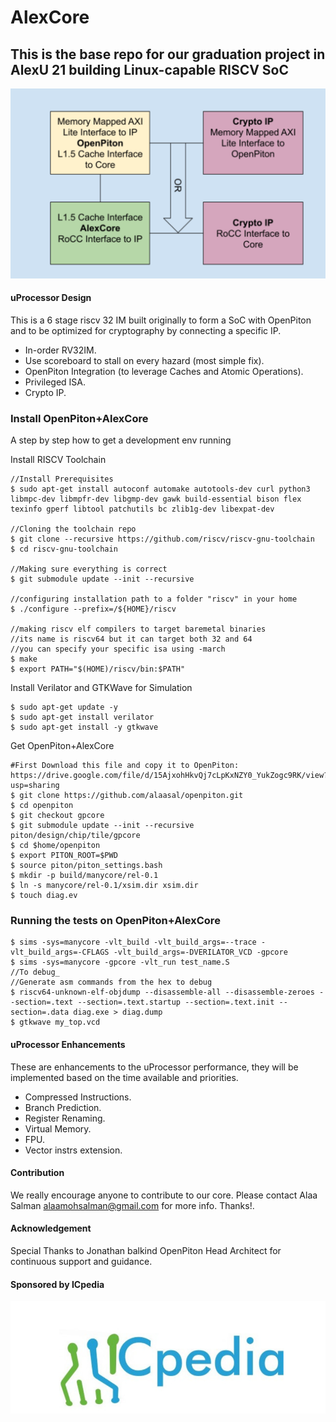 # AlexCore
## This is the base repo for our graduation project in AlexU 21 building Linux-capable RISCV SoC
![alt text](https://github.com/alaasal/GPCore/blob/master/AlexSoC.PNG?raw=true)

#### uProcessor Design
This is a 6 stage riscv 32 IM built originally to form a SoC with OpenPiton and to be optimized for cryptography by connecting a specific IP.
- In-order RV32IM.
- Use scoreboard to stall on every hazard (most simple fix).
- OpenPiton Integration (to leverage Caches and Atomic Operations). 
- Privileged ISA.
- Crypto IP.

### Install OpenPiton+AlexCore

A step by step how to get a development env running

Install RISCV Toolchain
```
//Install Prerequisites
$ sudo apt-get install autoconf automake autotools-dev curl python3 libmpc-dev libmpfr-dev libgmp-dev gawk build-essential bison flex texinfo gperf libtool patchutils bc zlib1g-dev libexpat-dev

//Cloning the toolchain repo
$ git clone --recursive https://github.com/riscv/riscv-gnu-toolchain
$ cd riscv-gnu-toolchain

//Making sure everything is correct
$ git submodule update --init --recursive

//configuring installation path to a folder "riscv" in your home
$ ./configure --prefix=/${HOME}/riscv

//making riscv elf compilers to target baremetal binaries
//its name is riscv64 but it can target both 32 and 64
//you can specify your specific isa using -march
$ make
$ export PATH="$(HOME)/riscv/bin:$PATH" 
```

Install Verilator and GTKWave for Simulation
```
$ sudo apt-get update -y
$ sudo apt-get install verilator
$ sudo apt-get install -y gtkwave
```

Get OpenPiton+AlexCore
```
#First Download this file and copy it to OpenPiton: https://drive.google.com/file/d/15AjxohHkvQj7cLpKxNZY0_YukZogc9RK/view?usp=sharing
$ git clone https://github.com/alaasal/openpiton.git
$ cd openpiton
$ git checkout gpcore
$ git submodule update --init --recursive piton/design/chip/tile/gpcore
$ cd $home/openpiton
$ export PITON_ROOT=$PWD
$ source piton/piton_settings.bash
$ mkdir -p build/manycore/rel-0.1
$ ln -s manycore/rel-0.1/xsim.dir xsim.dir
$ touch diag.ev
```
### Running the tests on OpenPiton+AlexCore
```
$ sims -sys=manycore -vlt_build -vlt_build_args=--trace -vlt_build_args=-CFLAGS -vlt_build_args=-DVERILATOR_VCD -gpcore
$ sims -sys=manycore -gpcore -vlt_run test_name.S
//To debug_
//Generate asm commands from the hex to debug
$ riscv64-unknown-elf-objdump --disassemble-all --disassemble-zeroes --section=.text --section=.text.startup --section=.text.init --section=.data diag.exe > diag.dump
$ gtkwave my_top.vcd

```

#### uProcessor Enhancements
These are enhancements to the uProcessor performance, they will be implemented based on the time available and priorities.
- Compressed Instructions. 
- Branch Prediction.
- Register Renaming.
- Virtual Memory.
- FPU.
- Vector instrs extension.

#### Contribution
We really encourage anyone to contribute to our core. Please contact Alaa Salman alaamohsalman@gmail.com for more info. Thanks!. 

#### Acknowledgement
Special Thanks to Jonathan balkind OpenPiton Head Architect for continuous support and guidance.

#### Sponsored by ICpedia
![alt text](https://github.com/alaasal/GPCore/blob/master/ICpedia.PNG)
